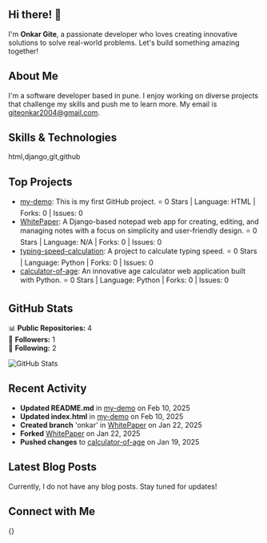 ## Hi there! 👋

I'm **Onkar Gite**, a passionate developer who loves creating innovative solutions to solve real-world problems. Let's build something amazing together!

## About Me

I'm a software developer based in pune. I enjoy working on diverse projects that challenge my skills and push me to learn more. My email is giteonkar2004@gmail.com.

## Skills & Technologies

html,django,git,github

## Top Projects

- [my-demo](https://github.com/onkar0127/my-demo): This is my first GitHub project. ⭐️ 0 Stars | Language: HTML | Forks: 0 | Issues: 0
- [WhitePaper](https://github.com/onkar0127/WhitePaper): A Django-based notepad web app for creating, editing, and managing notes with a focus on simplicity and user-friendly design. ⭐️ 0 Stars | Language: N/A | Forks: 0 | Issues: 0
- [typing-speed-calculation](https://github.com/onkar0127/typing-speed-calculation): A project to calculate typing speed. ⭐️ 0 Stars | Language: Python | Forks: 0 | Issues: 0
- [calculator-of-age](https://github.com/onkar0127/calculator-of-age): An innovative age calculator web application built with Python. ⭐️ 0 Stars | Language: Python | Forks: 0 | Issues: 0

## GitHub Stats

📊 **Public Repositories:** 4  
👥 **Followers:** 1  
👤 **Following:** 2  

![GitHub Stats](https://github-readme-stats.vercel.app/api?username=onkar0127&show_icons=true&theme=radical)

## Recent Activity

- **Updated README.md** in [my-demo](https://github.com/onkar0127/my-demo) on Feb 10, 2025
- **Updated index.html** in [my-demo](https://github.com/onkar0127/my-demo) on Feb 10, 2025
- **Created branch** 'onkar' in [WhitePaper](https://github.com/onkar0127/WhitePaper) on Jan 22, 2025
- **Forked** [WhitePaper](https://github.com/ygowthamr/WhitePaper) on Jan 22, 2025
- **Pushed changes** to [calculator-of-age](https://github.com/onkar0127/calculator-of-age) on Jan 19, 2025

## Latest Blog Posts

Currently, I do not have any blog posts. Stay tuned for updates!

## Connect with Me

{}
